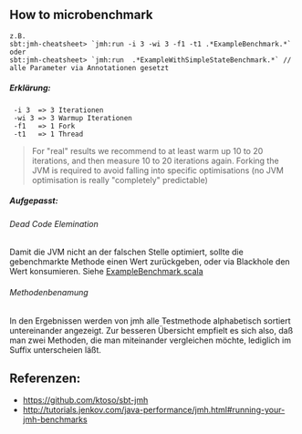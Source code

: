 ## How to microbenchmark

```
z.B.
sbt:jmh-cheatsheet> `jmh:run -i 3 -wi 3 -f1 -t1 .*ExampleBenchmark.*`
oder
sbt:jmh-cheatsheet> `jmh:run  .*ExampleWithSimpleStateBenchmark.*` // alle Parameter via Annotationen gesetzt
```

##### Erklärung:
     -i 3  => 3 Iterationen
     -wi 3 => 3 Warmup Iterationen
     -f1   => 1 Fork
     -t1   => 1 Thread

>For "real" results we recommend to at least warm up 10 to 20 iterations, and then measure 10 to 20 iterations again. Forking the JVM is required to avoid falling into specific optimisations (no JVM optimisation is really "completely" predictable)

##### Aufgepasst:
###### Dead Code Elemination
Damit die JVM nicht an der falschen Stelle optimiert, sollte die gebenchmarkte Methode einen Wert zurückgeben, oder via Blackhole den Wert konsumieren. Siehe [ExampleBenchmark.scala](src/main/scala/de/codecentric/wittig/jmh/ExampleBenchmark.scala)
###### Methodenbenamung
In den Ergebnissen werden von jmh alle Testmethode alphabetisch sortiert untereinander angezeigt.
Zur besseren Übersicht empfielt es sich also, daß man zwei Methoden, die man miteinander vergleichen möchte, lediglich im Suffix unterscheien läßt.


## Referenzen:
* https://github.com/ktoso/sbt-jmh
* http://tutorials.jenkov.com/java-performance/jmh.html#running-your-jmh-benchmarks